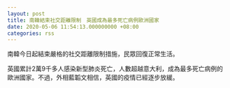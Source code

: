 ```yaml
---
layout: post
title: 南韓結束社交距離限制　英國成為最多死亡病例歐洲國家
date: 2020-05-06 11:54:13.000000000 +08:00
categories: rss
---
```


南韓今日起結束嚴格的社交距離限制措施，民眾回復正常生活。

英國累計2萬9千多人感染新型肺炎死亡，人數超越意大利，成為最多死亡病例的歐洲國家。不過，外相藍韜文相信，英國的疫情已經逐步放緩。

